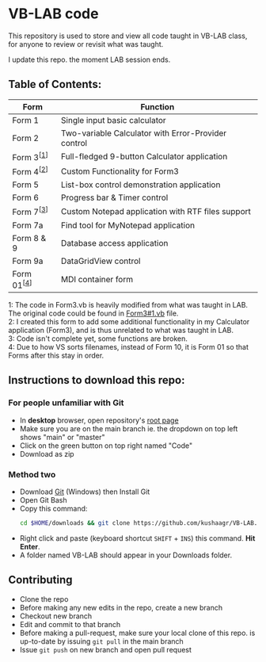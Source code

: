 # VB-LAB code

This repository is used to store and view all code taught in VB-LAB class, 
for anyone to review or revisit what was taught.

I update this repo. the moment LAB session ends.



## Table of Contents:

| Form   | Function |
| ------ | -------- |
| Form 1 | Single input basic calculator |
| Form 2 | Two-variable Calculator with Error-Provider control |
| Form 3<sup>\[[1](#footnote1)\]</sup> | Full-fledged 9-button Calculator application |
| Form 4<sup>[[2](#footnote2)\]</sup> | Custom Functionality for Form3 |
| Form 5 | List-box control demonstration application |
| Form 6 | Progress bar & Timer control |
| Form 7<sup>[[3](#footnote3)\]</sup> | Custom Notepad application with RTF files support |
| Form 7a| Find tool for MyNotepad application |
| Form 8 & 9 | Database access application |
| Form 9a | DataGridView control |
| Form 01<sup>[[4](#footnote4)\]</sup> | MDI container form |

<a name="footnote1">1</a>: The code in Form3.vb is heavily modified from what was taught in LAB. The original code could be found in [Form3#1.vb](./WindowsApplication1/Form3%231.vb) file.  
<a name="footnote2">2</a>: I created this form to add some additional functionality in my Calculator application (Form3), and is thus unrelated to what was taught in LAB.  
<a name="footnote3">3</a>: Code isn't complete yet, some functions are broken.  
<a name="footnote4">4</a>: Due to how VS sorts filenames, instead of Form 10, it is Form 01 so that Forms after this stay in order.


## Instructions to download this repo:

### For people unfamiliar with Git
* In __desktop__ browser, open repository's [root page](http://github.com/kushaagr/VB-LAB)
* Make sure you are on the main branch ie. the dropdown
  on top left shows "main" or "master"
* Click on the green button on top right named "Code"
* Download as zip

### Method two
* Download [Git](https://git-scm.com/download/Win) (Windows) then Install Git
* Open Git Bash
* Copy this command:
	```Bash
	cd $HOME/downloads && git clone https://github.com/kushaagr/VB-LAB.git && explorer ".\VB-LAB"
	```
* Right click and paste (keyboard shortcut `SHIFT` + `INS`) this command. __Hit Enter__.
* A folder named VB-LAB should appear in your Downloads folder.


## Contributing

* Clone the repo
* Before making any new edits in the repo, create a new branch
* Checkout new branch
* Edit and commit to that branch
* Before making a pull-request, make sure your local clone of this 
  repo. is up-to-date by issuing `git pull` in the main branch
* Issue `git push` on new branch and open pull request
